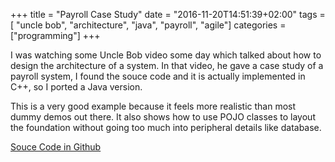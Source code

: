 +++
title = "Payroll Case Study"
date = "2016-11-20T14:51:39+02:00"
tags = [ "uncle bob", "architecture", "java", "payroll", "agile"]
categories = ["programming"]
+++

I was watching some Uncle Bob video some day which talked about how to design the architecture of a system. In that video, he gave a case study of a payroll system, I found the souce code and it is actually implemented in C++, so I ported a Java version.

This is a very good example because it feels more realistic than most dummy demos out there. It also shows how to use POJO classes to layout the foundation without going too much into peripheral details like database.

[Souce Code in Github](https://github.com/lvguowei/Payroll)
